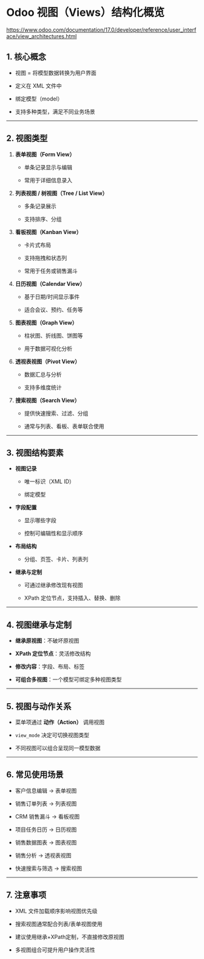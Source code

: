 # Odoo 视图（Views）结构化概览


https://www.odoo.com/documentation/17.0/developer/reference/user_interface/view_architectures.html

## 1. 核心概念

- 视图 = 将模型数据转换为用户界面
    
- 定义在 XML 文件中
    
- 绑定模型（model）
    
- 支持多种类型，满足不同业务场景
    

---

## 2. 视图类型

1. **表单视图（Form View）**
    
    - 单条记录显示与编辑
        
    - 常用于详细信息录入
        
2. **列表视图 / 树视图（Tree / List View）**
    
    - 多条记录展示
        
    - 支持排序、分组
        
3. **看板视图（Kanban View）**
    
    - 卡片式布局
        
    - 支持拖拽和状态列
        
    - 常用于任务或销售漏斗
        
4. **日历视图（Calendar View）**
    
    - 基于日期/时间显示事件
        
    - 适合会议、预约、任务等
        
5. **图表视图（Graph View）**
    
    - 柱状图、折线图、饼图等
        
    - 用于数据可视化分析
        
6. **透视表视图（Pivot View）**
    
    - 数据汇总与分析
        
    - 支持多维度统计
        
7. **搜索视图（Search View）**
    
    - 提供快速搜索、过滤、分组
        
    - 通常与列表、看板、表单联合使用
        

---

## 3. 视图结构要素

- **视图记录**
    
    - 唯一标识（XML ID）
        
    - 绑定模型
        
- **字段配置**
    
    - 显示哪些字段
        
    - 控制可编辑性和显示顺序
        
- **布局结构**
    
    - 分组、页签、卡片、列表列
        
- **继承与定制**
    
    - 可通过继承修改现有视图
        
    - XPath 定位节点，支持插入、替换、删除
        

---

## 4. 视图继承与定制

- **继承原视图**：不破坏原视图
    
- **XPath 定位节点**：灵活修改结构
    
- **修改内容**：字段、布局、标签
    
- **可组合多视图**：一个模型可绑定多种视图类型
    

---

## 5. 视图与动作关系

- 菜单项通过 **动作（Action）** 调用视图
    
- `view_mode` 决定可切换视图类型
    
- 不同视图可以组合呈现同一模型数据
    

---

## 6. 常见使用场景

- 客户信息编辑 → 表单视图
    
- 销售订单列表 → 列表视图
    
- CRM 销售漏斗 → 看板视图
    
- 项目任务日历 → 日历视图
    
- 销售数据图表 → 图表视图
    
- 销售分析 → 透视表视图
    
- 快速搜索与筛选 → 搜索视图
    

---

## 7. 注意事项

- XML 文件加载顺序影响视图优先级
    
- 搜索视图通常配合列表/表单视图使用
    
- 建议使用继承+XPath定制，不直接修改原视图
    
- 多视图组合可提升用户操作灵活性